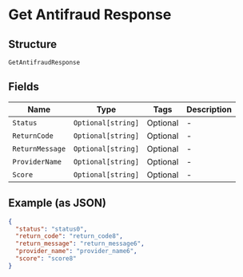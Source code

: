 
# Get Antifraud Response

## Structure

`GetAntifraudResponse`

## Fields

| Name | Type | Tags | Description |
|  --- | --- | --- | --- |
| `Status` | `Optional[string]` | Optional | - |
| `ReturnCode` | `Optional[string]` | Optional | - |
| `ReturnMessage` | `Optional[string]` | Optional | - |
| `ProviderName` | `Optional[string]` | Optional | - |
| `Score` | `Optional[string]` | Optional | - |

## Example (as JSON)

```json
{
  "status": "status0",
  "return_code": "return_code8",
  "return_message": "return_message6",
  "provider_name": "provider_name6",
  "score": "score8"
}
```

